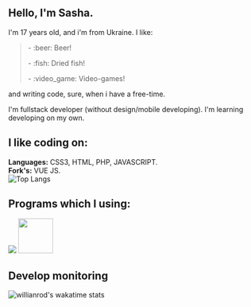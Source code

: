 ## Hello, I'm Sasha.
I'm 17 years old, and i'm from Ukraine. I like:
> <p> - :beer: Beer!
> <p>- :fish: Dried fish!
> <p>- :video_game: Video-games!
<p>and writing code, sure, when i have a free-time. <br>
  
  I'm fullstack developer (without design/mobile developing). I'm learning developing on my own.

## I like coding on:
  <strong>Languages:</strong> CSS3, HTML, PHP, JAVASCRIPT. <br>
  <strong>Fork's:</strong> VUE JS. <br>
  ![Top Langs](https://github-readme-stats.vercel.app/api/top-langs/?username=SashaGoncharov19)
  
## Programs which I using:
  <a href="https://www.jetbrains.com/ru-ru/phpstorm/"><img src="https://upload.wikimedia.org/wikipedia/ru/c/c8/Логотип_PhpStorm.svg"></a>
  <a href="https://www.jetbrains.com/ru-ru/webstorm/"><img height="70" src="https://upload.wikimedia.org/wikipedia/commons/c/c0/WebStorm_Icon.svg"></a>

## Develop monitoring
  ![willianrod's wakatime stats](https://github-readme-stats.vercel.app/api/wakatime?username=Uristri&layout=compact)
